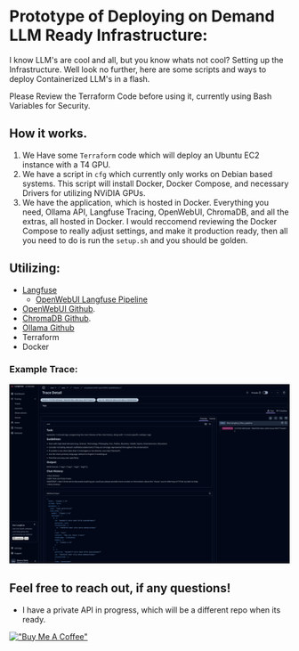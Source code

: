 # Prototype of Deploying on Demand LLM Ready Infrastructure:
I know LLM's are cool and all, but you know whats not cool? Setting up the Infrastructure. Well look no further, here are some scripts and ways to deploy Containerized LLM's in a flash.


Please Review the Terraform Code before using it, currently using Bash Variables for Security.

## How it works.
1. We Have some `Terraform` code which will deploy an Ubuntu EC2 instance with a T4 GPU.
2. We have a script in `cfg` which currently only works on Debian based systems. This script will install Docker, Docker Compose, and necessary Drivers for utilizing NViDIA GPUs.
3. We have the application, which is hosted in Docker. Everything you need, Ollama API, Langfuse Tracing,  OpenWebUI, ChromaDB, and all the extras, all hosted in Docker. I would reccomend reviewing the Docker Compose to really adjust settings, and make it production ready, then all you need to do is run the `setup.sh` and you should be golden.



## Utilizing:
- [Langfuse](https://langfuse.com/self-hosting)
  - [OpenWebUI Langfuse Pipeline](https://github.com/open-webui/pipelines/blob/d4fca4c37c4b8603be7797245e749e9086f35130/examples/filters/langfuse_filter_pipeline.py)
- [OpenWebUI Github](https://github.com/open-webui/open-webui "User-friendly AI Interface for Ollama.").
- [ChromaDB Github](https://github.com/chroma-core/chroma "the AI-native open-source embedding database.").
- [Ollama Github](https://github.com/chroma-core/chroma "Get up and running with large language models.")
- Terraform
- Docker

### Example Trace: 
![](assets/langsmith-trace.png)



## Feel free to reach out, if any questions!
- I have a private API in progress, which will be a different repo when its ready.

[!["Buy Me A Coffee"](https://www.buymeacoffee.com/assets/img/custom_images/orange_img.png)](https://https://buymeacoffee.com/dompolizzi)
